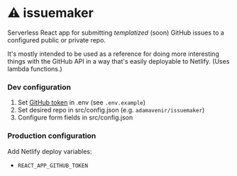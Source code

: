 # ⚠️ issuemaker

Serverless React app for submitting _templatized_ (soon) GitHub issues to a configured public or private repo.

It's mostly intended to be used as a reference for doing more interesting things with the GitHub API in a way that's easily deployable to Netlify. (Uses lambda functions.)

### Dev configuration

1. Set [GitHub token](https://github.com/settings/tokens) in .env (see `.env.example`)
2. Set desired repo in src/config.json (e.g. `adamavenir/issuemaker`)
3. Configure form fields in src/config.json

### Production configuration

Add Netlify deploy variables:

- `REACT_APP_GITHUB_TOKEN`